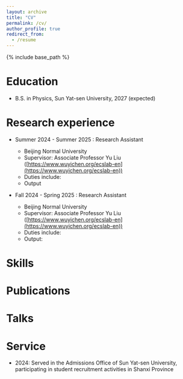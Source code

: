 ```yaml
---
layout: archive
title: "CV"
permalink: /cv/
author_profile: true
redirect_from:
  - /resume
---
```


{% include base_path %}

Education
======
* B.S. in Physics, Sun Yat-sen University, 2027 (expected)

Research experience
======
* Summer 2024 - Summer 2025 : Research Assistant
  * Beijing Normal University
  * Supervisor: Associate Professor Yu Liu ([https://www.wuyichen.org/ecslab-en](https://www.wuyichen.org/ecslab-en))
  * Duties include:
  * Output

* Fall 2024 - Spring 2025 : Research Assistant
  * Beijing Normal University
  * Supervisor: Associate Professor Yu Liu ([https://www.wuyichen.org/ecslab-en](https://www.wuyichen.org/ecslab-en))
  * Duties include:
  * Output:

Skills
======


Publications
======

  
Talks
======


  
Service
======
* 2024: Served in the Admissions Office of Sun Yat-sen University, participating in student recruitment activities in Shanxi Province
